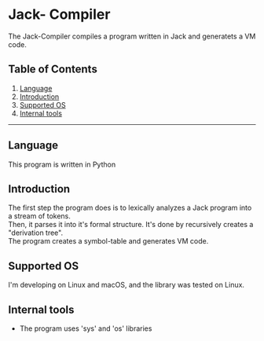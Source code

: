 <h1> Jack- Compiler</h1>
<p>The Jack-Compiler compiles a program written in Jack and generatets a VM code.</p>

## Table of Contents

1. [Language](#Language)
2. [Introduction](#introduction)
5. [Supported OS](#supported-os)
6. [Internal tools](#Internal-tools)

---

## Language

This program is written in Python
<br>

## Introduction

The first step the program does is to lexically analyzes a Jack program into a stream of tokens.<br>
Then, it parses it into it's formal structure. It's done by recursively creates a "derivation tree".<br>
The program creates a symbol-table and generates VM code.
<br>


## Supported OS

I'm developing on Linux and macOS, and the library was tested on Linux.

## Internal tools

- The program uses 'sys' and 'os' libraries
    

